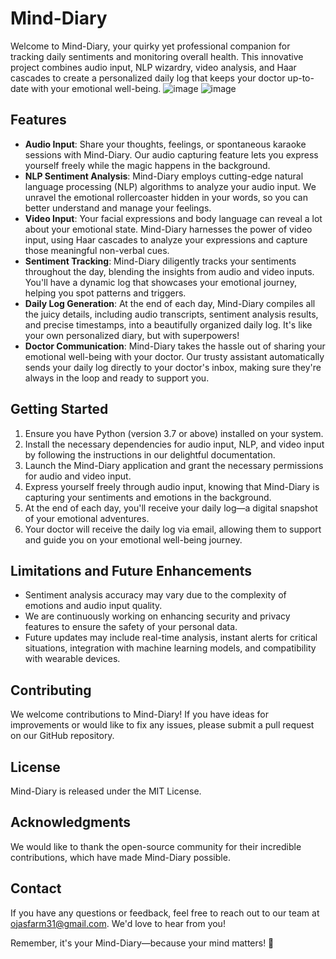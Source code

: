 # Mind-Diary


Welcome to Mind-Diary, your quirky yet professional companion for tracking daily sentiments and monitoring overall health. This innovative project combines audio input, NLP wizardry, video analysis, and Haar cascades to create a personalized daily log that keeps your doctor up-to-date with your emotional well-being.
![image](https://github.com/OjasMittal/Mind-Diary/assets/93815296/da83fb73-c045-480a-b0b9-25496349633a)
![image](https://github.com/OjasMittal/Mind-Diary/assets/93815296/a46a2717-581c-42f7-a4ea-11ac3c941fd0)


## Features
- **Audio Input**: Share your thoughts, feelings, or spontaneous karaoke sessions with Mind-Diary. Our audio capturing feature lets you express yourself freely while the magic happens in the background.
- **NLP Sentiment Analysis**: Mind-Diary employs cutting-edge natural language processing (NLP) algorithms to analyze your audio input. We unravel the emotional rollercoaster hidden in your words, so you can better understand and manage your feelings.
- **Video Input**: Your facial expressions and body language can reveal a lot about your emotional state. Mind-Diary harnesses the power of video input, using Haar cascades to analyze your expressions and capture those meaningful non-verbal cues.
- **Sentiment Tracking**: Mind-Diary diligently tracks your sentiments throughout the day, blending the insights from audio and video inputs. You'll have a dynamic log that showcases your emotional journey, helping you spot patterns and triggers.
- **Daily Log Generation**: At the end of each day, Mind-Diary compiles all the juicy details, including audio transcripts, sentiment analysis results, and precise timestamps, into a beautifully organized daily log. It's like your own personalized diary, but with superpowers!
- **Doctor Communication**: Mind-Diary takes the hassle out of sharing your emotional well-being with your doctor. Our trusty assistant automatically sends your daily log directly to your doctor's inbox, making sure they're always in the loop and ready to support you.

## Getting Started
1. Ensure you have Python (version 3.7 or above) installed on your system.
2. Install the necessary dependencies for audio input, NLP, and video input by following the instructions in our delightful documentation.
3. Launch the Mind-Diary application and grant the necessary permissions for audio and video input.
4. Express yourself freely through audio input, knowing that Mind-Diary is capturing your sentiments and emotions in the background.
5. At the end of each day, you'll receive your daily log—a digital snapshot of your emotional adventures.
6. Your doctor will receive the daily log via email, allowing them to support and guide you on your emotional well-being journey.

## Limitations and Future Enhancements
- Sentiment analysis accuracy may vary due to the complexity of emotions and audio input quality.
- We are continuously working on enhancing security and privacy features to ensure the safety of your personal data.
- Future updates may include real-time analysis, instant alerts for critical situations, integration with machine learning models, and compatibility with wearable devices.

## Contributing
We welcome contributions to Mind-Diary! If you have ideas for improvements or would like to fix any issues, please submit a pull request on our GitHub repository.

## License
Mind-Diary is released under the MIT License.

## Acknowledgments
We would like to thank the open-source community for their incredible contributions, which have made Mind-Diary possible.

## Contact
If you have any questions or feedback, feel free to reach out to our team at ojasfarm31@gmail.com. We'd love to hear from you!

Remember, it's your Mind-Diary—because your mind matters! 🌟
